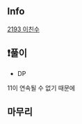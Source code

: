 ## Info
<a href="https://www.acmicpc.net/problem/2193" rel="nofollow">2193 이친수 </a>

## ❗풀이
- DP

11이 연속될 수 없기 때문에


## 마무리